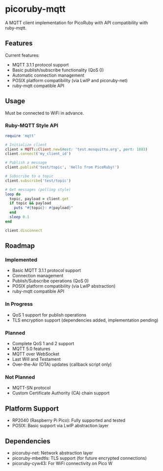 # picoruby-mqtt
A MQTT client implementation for PicoRuby with API compatibility with ruby-mqtt.

## Features
Current features:

- MQTT 3.1.1 protocol support
- Basic publish/subscribe functionality (QoS 0)
- Automatic connection management
- POSIX platform compatibility (via LwIP and picoruby-net)
- ruby-mqtt compatible API

## Usage

Must be connected to WiFi in advance.

### Ruby-MQTT Style API

```ruby
require 'mqtt'

# Initialize client
client = MQTT::Client.new(host: 'test.mosquitto.org', port: 1883)
client.connect('my_client_id')

# Publish a message
client.publish('test/topic', 'Hello from PicoRuby!')

# Subscribe to a topic
client.subscribe('test/topic')

# Get messages (polling style)
loop do
  topic, payload = client.get
  if topic && payload
    puts "#{topic}: #{payload}"
  end
  sleep 0.1
end

client.disconnect
```

## Roadmap

### Implemented
- Basic MQTT 3.1.1 protocol support
- Connection management
- Publish/Subscribe operations (QoS 0)
- POSIX platform compatibility (via LwIP abstraction)
- ruby-mqtt compatible API

### In Progress
- QoS 1 support for publish operations
- TLS encryption support (dependencies added, implementation pending)

### Planned
- Complete QoS 1 and 2 support
- MQTT 5.0 features
- MQTT over WebSocket
- Last Will and Testament
- Over-the-Air (OTA) updates (callback script only)

### Not Planned
- MQTT-SN protocol
- Custom Certificate Authority (CA) chain support

## Platform Support

- RP2040 (Raspberry Pi Pico): Fully supported and tested
- POSIX: Basic support via LwIP abstraction layer

## Dependencies

- picoruby-net: Network abstraction layer
- picoruby-mbedtls: TLS support (for future encrypted connections)
- picoruby-cyw43: For WiFi connectivity on Pico W

